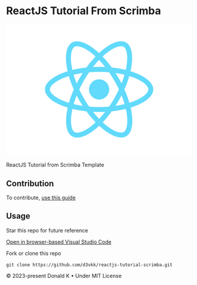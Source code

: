 # ReactJS Tutorial From Scrimba

![ReactJS Logo](https://github.com/d3vkk/reactjs-tutorial-scrimba/blob/master/reactjs-logo.svg)

ReactJS Tutorial from Scrimba Template

## Contribution

To contribute, [use this guide](https://github.com/d3vkk/open-source/blob/master/CONTRIBUTING.md)

## Usage

Star this repo for future reference

[Open in browser-based Visual Studio Code](https://vscode.dev/github/d3vkk/reactjs-tutorial-scrimba)

Fork or clone this repo
```
git clone https://github.com/d3vkk/reactjs-tutorial-scrimba.git
```

© 2023-present Donald K • Under MIT License
